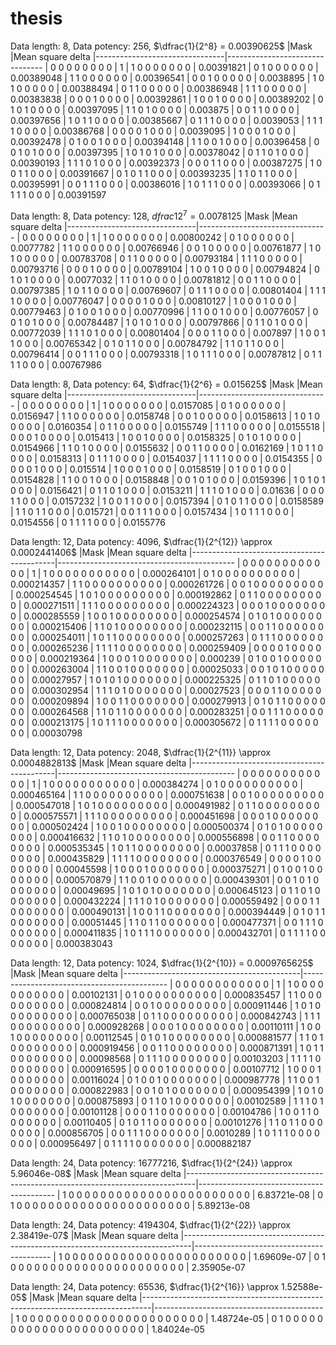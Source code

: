 # thesis

Data length: 8, Data potency: 256, $\dfrac{1}{2^8} = 0.00390625$ 
|Mask                            |Mean square delta
|--------------------------------|--------------------------------
|  0  0  0  0  0  0  0  0        |                               1
|  1  0  0  0  0  0  0  0        |                      0.00391821
|  0  1  0  0  0  0  0  0        |                      0.00389048
|  1  1  0  0  0  0  0  0        |                      0.00396541
|  0  0  1  0  0  0  0  0        |                       0.0038895
|  1  0  1  0  0  0  0  0        |                      0.00388494
|  0  1  1  0  0  0  0  0        |                      0.00386948
|  1  1  1  0  0  0  0  0        |                      0.00383838
|  0  0  0  1  0  0  0  0        |                      0.00392861
|  1  0  0  1  0  0  0  0        |                      0.00389202
|  0  1  0  1  0  0  0  0        |                      0.00397095
|  1  1  0  1  0  0  0  0        |                        0.003875
|  0  0  1  1  0  0  0  0        |                      0.00397656
|  1  0  1  1  0  0  0  0        |                      0.00385667
|  0  1  1  1  0  0  0  0        |                       0.0039053
|  1  1  1  1  0  0  0  0        |                      0.00386768
|  0  0  0  0  1  0  0  0        |                       0.0039095
|  1  0  0  0  1  0  0  0        |                      0.00392478
|  0  1  0  0  1  0  0  0        |                      0.00394148
|  1  1  0  0  1  0  0  0        |                      0.00396458
|  0  0  1  0  1  0  0  0        |                      0.00397395
|  1  0  1  0  1  0  0  0        |                      0.00378042
|  0  1  1  0  1  0  0  0        |                      0.00390193
|  1  1  1  0  1  0  0  0        |                      0.00392373
|  0  0  0  1  1  0  0  0        |                      0.00387275
|  1  0  0  1  1  0  0  0        |                      0.00391667
|  0  1  0  1  1  0  0  0        |                      0.00393235
|  1  1  0  1  1  0  0  0        |                      0.00395991
|  0  0  1  1  1  0  0  0        |                      0.00386016
|  1  0  1  1  1  0  0  0        |                      0.00393066
|  0  1  1  1  1  0  0  0        |                      0.00391597


Data length: 8, Data potency: 128, $dfrac{1}{2^7} = 0.0078125$
|Mask                            |Mean square delta
|--------------------------------|--------------------------------
|  0  0  0  0  0  0  0  0        |                               1
|  1  0  0  0  0  0  0  0        |                      0.00800242
|  0  1  0  0  0  0  0  0        |                       0.0077782
|  1  1  0  0  0  0  0  0        |                      0.00766946
|  0  0  1  0  0  0  0  0        |                      0.00761877
|  1  0  1  0  0  0  0  0        |                      0.00783708
|  0  1  1  0  0  0  0  0        |                      0.00793184
|  1  1  1  0  0  0  0  0        |                      0.00793716
|  0  0  0  1  0  0  0  0        |                      0.00789104
|  1  0  0  1  0  0  0  0        |                      0.00794824
|  0  1  0  1  0  0  0  0        |                       0.0077032
|  1  1  0  1  0  0  0  0        |                      0.00781812
|  0  0  1  1  0  0  0  0        |                      0.00797385
|  1  0  1  1  0  0  0  0        |                      0.00769607
|  0  1  1  1  0  0  0  0        |                      0.00801404
|  1  1  1  1  0  0  0  0        |                      0.00776047
|  0  0  0  0  1  0  0  0        |                      0.00810127
|  1  0  0  0  1  0  0  0        |                      0.00779463
|  0  1  0  0  1  0  0  0        |                      0.00770996
|  1  1  0  0  1  0  0  0        |                      0.00776057
|  0  0  1  0  1  0  0  0        |                      0.00784487
|  1  0  1  0  1  0  0  0        |                      0.00797866
|  0  1  1  0  1  0  0  0        |                      0.00772039
|  1  1  1  0  1  0  0  0        |                      0.00801404
|  0  0  0  1  1  0  0  0        |                        0.007897
|  1  0  0  1  1  0  0  0        |                      0.00765342
|  0  1  0  1  1  0  0  0        |                      0.00784792
|  1  1  0  1  1  0  0  0        |                      0.00796414
|  0  0  1  1  1  0  0  0        |                      0.00793318
|  1  0  1  1  1  0  0  0        |                      0.00787812
|  0  1  1  1  1  0  0  0        |                      0.00767986

Data length: 8, Data potency: 64, $\dfrac{1}{2^6} = 0.015625$
|Mask                            |Mean square delta
|--------------------------------|--------------------------------
|  0  0  0  0  0  0  0  0        |                               1
|  1  0  0  0  0  0  0  0        |                       0.0157085
|  0  1  0  0  0  0  0  0        |                       0.0156947
|  1  1  0  0  0  0  0  0        |                       0.0158748
|  0  0  1  0  0  0  0  0        |                       0.0158613
|  1  0  1  0  0  0  0  0        |                       0.0160354
|  0  1  1  0  0  0  0  0        |                       0.0155749
|  1  1  1  0  0  0  0  0        |                       0.0155518
|  0  0  0  1  0  0  0  0        |                        0.015413
|  1  0  0  1  0  0  0  0        |                       0.0158325
|  0  1  0  1  0  0  0  0        |                       0.0154966
|  1  1  0  1  0  0  0  0        |                       0.0155632
|  0  0  1  1  0  0  0  0        |                       0.0162169
|  1  0  1  1  0  0  0  0        |                       0.0158313
|  0  1  1  1  0  0  0  0        |                       0.0154037
|  1  1  1  1  0  0  0  0        |                       0.0154355
|  0  0  0  0  1  0  0  0        |                        0.015514
|  1  0  0  0  1  0  0  0        |                       0.0158519
|  0  1  0  0  1  0  0  0        |                       0.0154828
|  1  1  0  0  1  0  0  0        |                       0.0158848
|  0  0  1  0  1  0  0  0        |                       0.0159396
|  1  0  1  0  1  0  0  0        |                       0.0156421
|  0  1  1  0  1  0  0  0        |                       0.0153211
|  1  1  1  0  1  0  0  0        |                         0.01636
|  0  0  0  1  1  0  0  0        |                       0.0157232
|  1  0  0  1  1  0  0  0        |                       0.0157394
|  0  1  0  1  1  0  0  0        |                       0.0158589
|  1  1  0  1  1  0  0  0        |                        0.015721
|  0  0  1  1  1  0  0  0        |                       0.0157434
|  1  0  1  1  1  0  0  0        |                       0.0154556
|  0  1  1  1  1  0  0  0        |                       0.0155776


Data length: 12, Data potency: 4096, $\dfrac{1}{2^{12}} \approx 0.0002441406$
|Mask                                        |Mean square delta
|--------------------------------------------|--------------------------------------------
|  0  0  0  0  0  0  0  0  0  0  0  0        |                                         1
|  1  0  0  0  0  0  0  0  0  0  0  0        |                               0.000264101
|  0  1  0  0  0  0  0  0  0  0  0  0        |                               0.000214357
|  1  1  0  0  0  0  0  0  0  0  0  0        |                               0.000261726
|  0  0  1  0  0  0  0  0  0  0  0  0        |                               0.000254545
|  1  0  1  0  0  0  0  0  0  0  0  0        |                               0.000192862
|  0  1  1  0  0  0  0  0  0  0  0  0        |                               0.000271511
|  1  1  1  0  0  0  0  0  0  0  0  0        |                               0.000224323
|  0  0  0  1  0  0  0  0  0  0  0  0        |                               0.000285559
|  1  0  0  1  0  0  0  0  0  0  0  0        |                               0.000254574
|  0  1  0  1  0  0  0  0  0  0  0  0        |                               0.000215406
|  1  1  0  1  0  0  0  0  0  0  0  0        |                               0.000232115
|  0  0  1  1  0  0  0  0  0  0  0  0        |                               0.000254011
|  1  0  1  1  0  0  0  0  0  0  0  0        |                               0.000257263
|  0  1  1  1  0  0  0  0  0  0  0  0        |                               0.000265236
|  1  1  1  1  0  0  0  0  0  0  0  0        |                               0.000259409
|  0  0  0  0  1  0  0  0  0  0  0  0        |                               0.000219364
|  1  0  0  0  1  0  0  0  0  0  0  0        |                                  0.000239
|  0  1  0  0  1  0  0  0  0  0  0  0        |                               0.000263004
|  1  1  0  0  1  0  0  0  0  0  0  0        |                                0.00025033
|  0  0  1  0  1  0  0  0  0  0  0  0        |                                0.00027957
|  1  0  1  0  1  0  0  0  0  0  0  0        |                               0.000225325
|  0  1  1  0  1  0  0  0  0  0  0  0        |                               0.000302954
|  1  1  1  0  1  0  0  0  0  0  0  0        |                                0.00027523
|  0  0  0  1  1  0  0  0  0  0  0  0        |                               0.000209894
|  1  0  0  1  1  0  0  0  0  0  0  0        |                               0.000279913
|  0  1  0  1  1  0  0  0  0  0  0  0        |                               0.000264568
|  1  1  0  1  1  0  0  0  0  0  0  0        |                               0.000283251
|  0  0  1  1  1  0  0  0  0  0  0  0        |                               0.000213175
|  1  0  1  1  1  0  0  0  0  0  0  0        |                               0.000305672
|  0  1  1  1  1  0  0  0  0  0  0  0        |                                0.00030798

Data length: 12, Data potency: 2048, $\dfrac{1}{2^{11}} \approx 0.0004882813$ 
|Mask                                        |Mean square delta
|--------------------------------------------|--------------------------------------------
|  0  0  0  0  0  0  0  0  0  0  0  0        |                                         1
|  1  0  0  0  0  0  0  0  0  0  0  0        |                               0.000384274
|  0  1  0  0  0  0  0  0  0  0  0  0        |                               0.000465164
|  1  1  0  0  0  0  0  0  0  0  0  0        |                               0.000751638
|  0  0  1  0  0  0  0  0  0  0  0  0        |                               0.000547018
|  1  0  1  0  0  0  0  0  0  0  0  0        |                               0.000491982
|  0  1  1  0  0  0  0  0  0  0  0  0        |                               0.000575571
|  1  1  1  0  0  0  0  0  0  0  0  0        |                               0.000451698
|  0  0  0  1  0  0  0  0  0  0  0  0        |                               0.000502424
|  1  0  0  1  0  0  0  0  0  0  0  0        |                               0.000500374
|  0  1  0  1  0  0  0  0  0  0  0  0        |                               0.000416632
|  1  1  0  1  0  0  0  0  0  0  0  0        |                               0.000556898
|  0  0  1  1  0  0  0  0  0  0  0  0        |                               0.000535345
|  1  0  1  1  0  0  0  0  0  0  0  0        |                                0.00037858
|  0  1  1  1  0  0  0  0  0  0  0  0        |                               0.000435829
|  1  1  1  1  0  0  0  0  0  0  0  0        |                               0.000376549
|  0  0  0  0  1  0  0  0  0  0  0  0        |                                0.00045598
|  1  0  0  0  1  0  0  0  0  0  0  0        |                               0.000375271
|  0  1  0  0  1  0  0  0  0  0  0  0        |                               0.000570879
|  1  1  0  0  1  0  0  0  0  0  0  0        |                               0.000439301
|  0  0  1  0  1  0  0  0  0  0  0  0        |                                0.00049695
|  1  0  1  0  1  0  0  0  0  0  0  0        |                               0.000645123
|  0  1  1  0  1  0  0  0  0  0  0  0        |                               0.000432224
|  1  1  1  0  1  0  0  0  0  0  0  0        |                               0.000559492
|  0  0  0  1  1  0  0  0  0  0  0  0        |                               0.000490131
|  1  0  0  1  1  0  0  0  0  0  0  0        |                               0.000394449
|  0  1  0  1  1  0  0  0  0  0  0  0        |                                0.00051445
|  1  1  0  1  1  0  0  0  0  0  0  0        |                               0.000477371
|  0  0  1  1  1  0  0  0  0  0  0  0        |                               0.000411835
|  1  0  1  1  1  0  0  0  0  0  0  0        |                               0.000432701
|  0  1  1  1  1  0  0  0  0  0  0  0        |                               0.000383043

Data length: 12, Data potency: 1024, $\dfrac{1}{2^{10}} = 0.0009765625$ 
|Mask                                        |Mean square delta
|--------------------------------------------|--------------------------------------------
|  0  0  0  0  0  0  0  0  0  0  0  0        |                                         1
|  1  0  0  0  0  0  0  0  0  0  0  0        |                                0.00102131
|  0  1  0  0  0  0  0  0  0  0  0  0        |                               0.000835457
|  1  1  0  0  0  0  0  0  0  0  0  0        |                               0.000824814
|  0  0  1  0  0  0  0  0  0  0  0  0        |                               0.000911446
|  1  0  1  0  0  0  0  0  0  0  0  0        |                               0.000765038
|  0  1  1  0  0  0  0  0  0  0  0  0        |                               0.000842743
|  1  1  1  0  0  0  0  0  0  0  0  0        |                               0.000928268
|  0  0  0  1  0  0  0  0  0  0  0  0        |                                0.00110111
|  1  0  0  1  0  0  0  0  0  0  0  0        |                                0.00112545
|  0  1  0  1  0  0  0  0  0  0  0  0        |                               0.000881577
|  1  1  0  1  0  0  0  0  0  0  0  0        |                               0.000919456
|  0  0  1  1  0  0  0  0  0  0  0  0        |                               0.000871391
|  1  0  1  1  0  0  0  0  0  0  0  0        |                                0.00098568
|  0  1  1  1  0  0  0  0  0  0  0  0        |                                0.00103203
|  1  1  1  1  0  0  0  0  0  0  0  0        |                               0.000916595
|  0  0  0  0  1  0  0  0  0  0  0  0        |                                0.00107712
|  1  0  0  0  1  0  0  0  0  0  0  0        |                                0.00116024
|  0  1  0  0  1  0  0  0  0  0  0  0        |                               0.000987778
|  1  1  0  0  1  0  0  0  0  0  0  0        |                               0.000822983
|  0  0  1  0  1  0  0  0  0  0  0  0        |                               0.000954399
|  1  0  1  0  1  0  0  0  0  0  0  0        |                               0.000875893
|  0  1  1  0  1  0  0  0  0  0  0  0        |                                0.00102589
|  1  1  1  0  1  0  0  0  0  0  0  0        |                                0.00101128
|  0  0  0  1  1  0  0  0  0  0  0  0        |                                0.00104786
|  1  0  0  1  1  0  0  0  0  0  0  0        |                                0.00110405
|  0  1  0  1  1  0  0  0  0  0  0  0        |                                0.00101276
|  1  1  0  1  1  0  0  0  0  0  0  0        |                               0.000856705
|  0  0  1  1  1  0  0  0  0  0  0  0        |                                 0.0010289
|  1  0  1  1  1  0  0  0  0  0  0  0        |                               0.000956497
|  0  1  1  1  1  0  0  0  0  0  0  0        |                               0.000882187

Data length: 24, Data potency: 16777216, $\dfrac{1}{2^{24}} \approx 5.96046e-08$
|Mask                                                                            |Mean square delta
|--------------------------------------------------------------------------------|------------------------------------------
|  1  0  0  0  0  0  0  0  0  0  0  0  0  0  0  0  0  0  0  0  0  0  0  0        |                               6.83721e-08
|  0  1  0  0  0  0  0  0  0  0  0  0  0  0  0  0  0  0  0  0  0  0  0  0        |                               5.89213e-08

Data length: 24, Data potency: 4194304, $\dfrac{1}{2^{22}} \approx 2.38419e-07$ 
|Mask                                                                            |Mean square delta
|--------------------------------------------------------------------------------|------------------------------------------
|  1  0  0  0  0  0  0  0  0  0  0  0  0  0  0  0  0  0  0  0  0  0  0  0        |                               1.69609e-07
|  0  1  0  0  0  0  0  0  0  0  0  0  0  0  0  0  0  0  0  0  0  0  0  0        |                               2.35905e-07

Data length: 24, Data potency: 65536, $\dfrac{1}{2^{16}} \approx 1.52588e-05$ 
|Mask                                                                            |Mean square delta
|--------------------------------------------------------------------------------|------------------------------------------
|  1  0  0  0  0  0  0  0  0  0  0  0  0  0  0  0  0  0  0  0  0  0  0  0        |                               1.48724e-05
|  0  1  0  0  0  0  0  0  0  0  0  0  0  0  0  0  0  0  0  0  0  0  0  0        |                               1.84024e-05